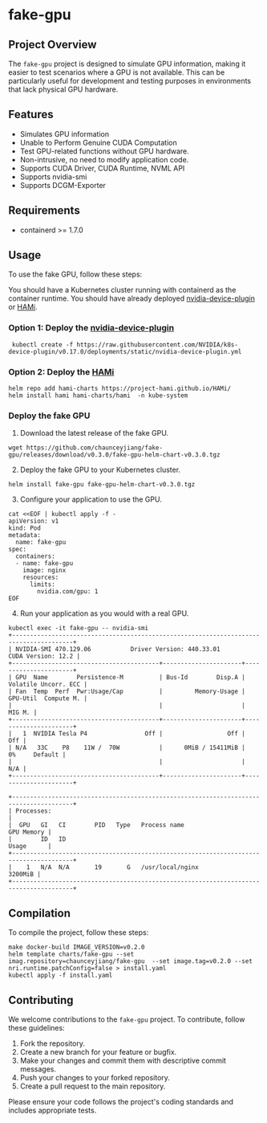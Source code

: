 # fake-gpu

## Project Overview

The `fake-gpu` project is designed to simulate GPU information, making it easier to test scenarios where a GPU is not available. This can be particularly useful for development and testing purposes in environments that lack physical GPU hardware.

## Features
- Simulates GPU information
- Unable to Perform Genuine CUDA Computation
- Test GPU-related functions without GPU hardware.
- Non-intrusive, no need to modify application code.
- Supports CUDA Driver, CUDA Runtime, NVML API
- Supports nvidia-smi
- Supports DCGM-Exporter

## Requirements
- containerd >= 1.7.0

## Usage

To use the fake GPU, follow these steps:

You should have a Kubernetes cluster running with containerd as the container runtime.
You should have already deployed [nvidia-device-plugin](https://github.com/NVIDIA/k8s-device-plugin) or [HAMi](https://github.com/Project-HAMi/HAMi).

### Option 1: Deploy the [nvidia-device-plugin](https://github.com/NVIDIA/k8s-device-plugin)
``` shell
 kubectl create -f https://raw.githubusercontent.com/NVIDIA/k8s-device-plugin/v0.17.0/deployments/static/nvidia-device-plugin.yml
```
### Option 2: Deploy the [HAMi](https://github.com/Project-HAMi/HAMi)
``` shell
helm repo add hami-charts https://project-hami.github.io/HAMi/
helm install hami hami-charts/hami  -n kube-system

```

### Deploy the fake GPU 
1. Download the latest release of the fake GPU.
``` shell
wget https://github.com/chaunceyjiang/fake-gpu/releases/download/v0.3.0/fake-gpu-helm-chart-v0.3.0.tgz
```
2. Deploy the fake GPU to your Kubernetes cluster.
``` shell
helm install fake-gpu fake-gpu-helm-chart-v0.3.0.tgz
```
3. Configure your application to use the GPU.
``` shell 
cat <<EOF | kubectl apply -f -
apiVersion: v1
kind: Pod
metadata:
  name: fake-gpu
spec:
  containers:
  - name: fake-gpu
    image: nginx
    resources:
      limits:
        nvidia.com/gpu: 1
EOF
```
4. Run your application as you would with a real GPU.
``` shell
kubectl exec -it fake-gpu -- nvidia-smi
+---------------------------------------------------------------------------------------+
| NVIDIA-SMI 470.129.06           Driver Version: 440.33.01          CUDA Version: 12.2 |
+-----------------------------------------+----------------------+----------------------+
| GPU  Name        Persistence-M          | Bus-Id        Disp.A | Volatile Uncorr. ECC |
| Fan  Temp  Perf  Pwr:Usage/Cap          |         Memory-Usage | GPU-Util  Compute M. |
|                                         |                      |               MIG M. |
+-----------------------------------------+----------------------+----------------------+
|   1  NVIDIA Tesla P4                Off |                  Off |                  Off |
| N/A   33C    P8    11W /  70W           |      0MiB / 15411MiB |       0%     Default |
|                                         |                      |                  N/A |
+-----------------------------------------+----------------------+----------------------+

+---------------------------------------------------------------------------------------+
| Processes:                                                                            |
|  GPU   GI   CI        PID   Type   Process name                            GPU Memory |
|        ID   ID                                                             Usage      |
+---------------------------------------------------------------------------------------+
|    1   N/A  N/A       19       G   /usr/local/nginx                           3200MiB |
+---------------------------------------------------------------------------------------+
```


## Compilation

To compile the project, follow these steps:

``` shell
make docker-build IMAGE_VERSION=v0.2.0
helm template charts/fake-gpu --set imag.repository=chaunceyjiang/fake-gpu  --set image.tag=v0.2.0 --set nri.runtime.patchConfig=false > install.yaml
kubectl apply -f install.yaml
```

## Contributing

We welcome contributions to the `fake-gpu` project. To contribute, follow these guidelines:

1. Fork the repository.
2. Create a new branch for your feature or bugfix.
3. Make your changes and commit them with descriptive commit messages.
4. Push your changes to your forked repository.
5. Create a pull request to the main repository.

Please ensure your code follows the project's coding standards and includes appropriate tests.
